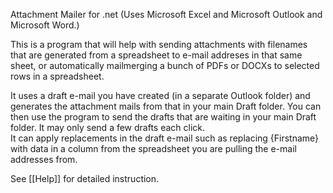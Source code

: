 Attachment Mailer for .net (Uses Microsoft Excel and Microsoft Outlook and Microsoft Word.)

This is a program that will help with sending attachments with filenames that are generated from a spreadsheet to e-mail addreses in that same sheet, or automatically mailmerging a bunch of PDFs or DOCXs to selected rows in a spreadsheet.

It uses a draft e-mail you have created (in a separate Outlook folder) and generates the attachment mails from that in your main Draft folder. You can then use the program to send the drafts that are waiting in your main Draft folder. It may only send a few drafts each click.  
It can apply replacements in the draft e-mail such as replacing {Firstname} with data in a column from the spreadsheet you are pulling the e-mail addresses from.

See [[Help]] for detailed instruction.
